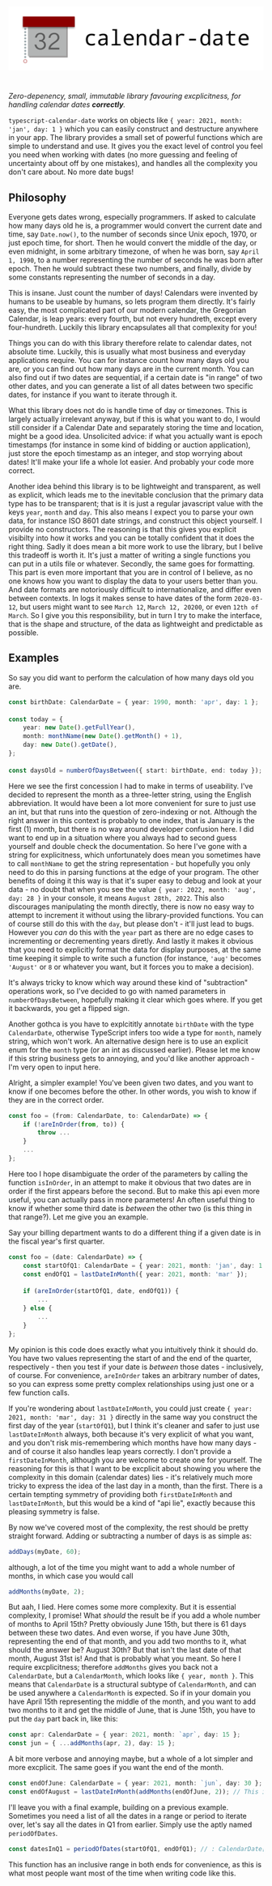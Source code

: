 ![logo](logo.png)
#

_Zero-depenency, small, immutable library favouring excplicitness, for handling calendar dates **correctly**._

`typescript-calendar-date` works on objects like `{ year: 2021, month: 'jan', day: 1 }` which you can easily construct and destructure anywhere in your app. 
The library provides a small set of powerful functions which are simple to understand and use. It gives you the exact level of control you feel you need when working with dates (no more guessing and feeling of uncertainty about off by one mistakes), and handles all the complexity you don't care about. No more date bugs!

## Philosophy

Everyone gets dates wrong, especially programmers. If asked to calculate how many days old he is, a programmer would convert the current date and time, say `Date.now()`, to the number of seconds since Unix epoch, 1970, or just epoch time, for short.
Then he would convert the middle of the day, or even midnight, in some arbitrary timezone, of when he was born, say `April 1, 1990`, to a number representing the number of seconds he was born after epoch.
Then he would subtract these two numbers, and finally, divide by some constants representing the number of seconds in a day.

This is insane. Just count the number of days! Calendars were invented by humans to be useable by humans, so lets program them directly. It's fairly easy, the most complicated part
of our modern calendar, the Gregorian Calendar, is leap years: every fourth, but not every hundreth, except every four-hundreth. Luckily this library encapsulates all that complexity for you!

Things you can do with this library therefore relate to calendar dates, not absolute time. Luckily, this is usually what most business and everyday applications require.
You can for instance count how many days old you are, or you can find out how many days are in the current month. You can also find out if two dates are sequential, if a certain date is "in range"
of two other dates, and you can generate a list of all dates between two specific dates, for instance if you want to iterate through it.

What this library does not do is handle time of day or timezones. This is largely actually irrelevant anyway, but if this is what you want to do, I would still consider if a Calendar Date and separately storing
the time and location, might be a good idea. Unsolicited advice: if what you actually want is epoch timestamps (for instance in some kind of bidding or auction application), just store the epoch timestamp as an integer, and stop worrying about dates! It'll make your life a whole lot easier. And probably your code more correct.

Another idea behind this library is to be lightweight and transparent, as well as explicit, which leads me to the inevitable conclusion that the primary data type has to be transparent; that is it is just a regular javascript value with the keys `year`, `month` and `day`. This also means I expect you to parse your own data, for instance ISO 8601 date strings, and construct this object yourself. I provide no constructors. The reasoning is that this gives you explicit visibilty into how it works and you can be totally confident that it does the right thing. Sadly it does mean a bit more work to use the library, but I belive this tradeoff is worth it. It's just a matter of writing a single functions you can put in a utils file or whatever. Secondly, the same goes for formatting. This part is even more important that you are in control of I believe, as no one knows how you want to display the data to your users better than you. And date formats are notoriously difficult to internationalize, and differ even between contexts. In logs it makes sense to have dates of the form `2020-03-12`, but users might want to see `March 12`, `March 12, 20200`, or even `12th of March`. So I give you this responsibility, but in turn I try to make the interface, that is the shape and structure, of the data as lightweight and predictable as possible.

## Examples

So say you did want to perform the calculation of how many days old you are.

```typescript
const birthDate: CalendarDate = { year: 1990, month: 'apr', day: 1 };

const today = {
    year: new Date().getFullYear(),
    month: monthName(new Date().getMonth() + 1),
    day: new Date().getDate(),
};

const daysOld = numberOfDaysBetween({ start: birthDate, end: today });
```

Here we see the first concession I had to make in terms of useability. I've decided to represent the month as a three-letter string, using the English abbreviation. It would have been a lot more convenient for sure to just use an int, but that runs into the question of zero-indexing or not. Although the right answer in this context is probably to one index, that is January is the first (1) month, but there is no way around developer confusion here. I did want to end up in a situation where you always had to second guess yourself and double check the documentation. So here I've gone with a string for explicitness, which unfortunately does mean you sometimes have to call `monthName` to get the string representation - but hopefully you only need to do this in parsing functions at the edge of your program. The other benefits of doing it this way is that it's super easy to debug and look at your data - no doubt that when you see the value `{ year: 2022, month: 'aug', day: 28 }` in your console, it means `August 28th, 2022`. This also discourages manipulating the month directly, there is now no easy way to attempt to increment it without using the library-provided functions. You can of course still do this with the `day`, but please don't - it'll just lead to bugs. However you *can* do this with the `year` part as there are no edge cases to incrementing or decrementing years diretly. And lastly it makes it obvious that you need to explicitly format the data for display purposes, at the same time keeping it simple to write such a function (for instance, `'aug'` becomes `'August'` or `8` or whatever you want, but it forces you to make a decision).

It's always tricky to know which way around these kind of "subtraction" operations work, so I've decided to go with named parameters in `numberOfDaysBetween`, hopefully making it clear which goes where. If you get it backwards, you get a flipped sign. 

Another gothca is you have to explcititly annotate `birthDate` with the type `CalendarDate`, otherwise TypeScript infers too wide a type for `month`, namely string, which won't work. An alternative design here is to use an explicit enum for the `month` type (or an int as discussed earlier). Please let me know if this string business gets to annoying, and you'd like another approach - I'm very open to input here.

Alright, a simpler example! You've been given two dates, and you want to know if one becomes before the other. In other words, you wish to know if they are in the correct order.

```typescript
const foo = (from: CalendarDate, to: CalendarDate) => {
    if (!areInOrder(from, to)) {
        throw ...
    }
    ...
};
```

Here too I hope disambiguate the order of the parameters by calling the function `isInOrder`, in an attempt to make it obvious that two dates are in order if the first appears before the second. But to make this api even more useful, you can actually pass in more parameters! An often useful thing to know if whether some third date is *between* the other two (is this thing in that range?). Let me give you an example.

Say your billing department wants to do a different thing if a given date is in the fiscal year's first quarter.

```typescript
const foo = (date: CalendarDate) => {
    const startOfQ1: CalendarDate = { year: 2021, month: 'jan', day: 1 };
    const endOfQ1 = lastDateInMonth({ year: 2021, month: 'mar' });

    if (areInOrder(startOfQ1, date, endOfQ1)) {
        ...
    } else {
        ...
    }
};
```

My opinion is this code does exactly what you intuitively think it should do. You have two values representing the start of and the end of the quarter, respectively - then you test if your date is *between* those dates - inclusively, of course. For convenience, `areInOrder` takes an arbitrary number of dates, so you can express some pretty complex relationships using just one or a few function calls.

If you're wondering about `lastDateInMonth`, you could just create `{ year: 2021, month: 'mar', day: 31 }` directly in the same way you construct the first day of the year (`startOfQ1`), but I think it's cleaner and safer to just use `lastDateInMonth` always, both because it's very explicit of what you want, and you don't risk mis-remembering which months have how many days - and of course it also handles leap years correctly. I don't provide a `firstDateInMonth`, although you are welcome to create one for yourself. The reasoning for this is that I want to be excplicit about showing you where the complexity in this domain (calendar dates) lies - it's relatively much more tricky to express the idea of the last day in a month, than the first. There is a certain tempting symmetry of providing both `firstDateInMonth` and `lastDateInMonth`, but this would be a kind of "api lie", exactly because this pleasing symmetry is false.

By now we've covered most of the complexity, the rest should be pretty straight forward. Adding or subtracting a number of days is as simple as:

```typescript
addDays(myDate, 60);
```

although, a lot of the time you might want to add a whole number of months, in which case you would call

```typescript
addMonths(myDate, 2);
```

But aah, I lied. Here comes some more complexity. But it is essential complexity, I promise! What *should* the result be if you add a whole number of months to April 15th? Pretty obviously June 15th, but there is 61 days between these two dates. And even worse, if you have June 30th, representing the end of that month, and you add two months to it, what should the answer be? August 30th? But that isn't the last date of that month, August 31st is! And that is probably what you meant. So here I require excplicitness; therefore `addMonths` gives you back not a `CalendarDate`, but a `CalendarMonth`, which looks like `{ year, month }`. This means that `CalendarDate` is a structural subtype of `CalendarMonth`, and can be used anywhere a `CalendarMonth` is expected. So if in your domain you have April 15th representing the middle of the month, and you want to add two months to it and get the middle of June, that is June 15th, you have to put the `day` part back in, like this:

```typescript
const apr: CalendarDate = { year: 2021, month: `apr`, day: 15 };
const jun = { ...addMonths(apr, 2), day: 15 };
```

A bit more verbose and annoying maybe, but a whole of a lot simpler and more excplicit. The same goes if you want the end of the month.

```typescript
const endOfJune: CalendarDate = { year: 2021, month: `jun`, day: 30 };
const endOfAugust = lastDateInMonth(addMonths(endOfJune, 2)); // This is the 31st.
```

I'll leave you with a final example, building on a previous example. Sometimes you need a list of all the dates in a range or period to iterate over, let's say all the dates in Q1 from earlier. Simply use the aptly named `periodOfDates`.

```typescript
const datesInQ1 = periodOfDates(startOfQ1, endOfQ1); // : CalendarDate[]
```

This function has an inclusive range in both ends for convenience, as this is what most people want most of the time when writing code like this.